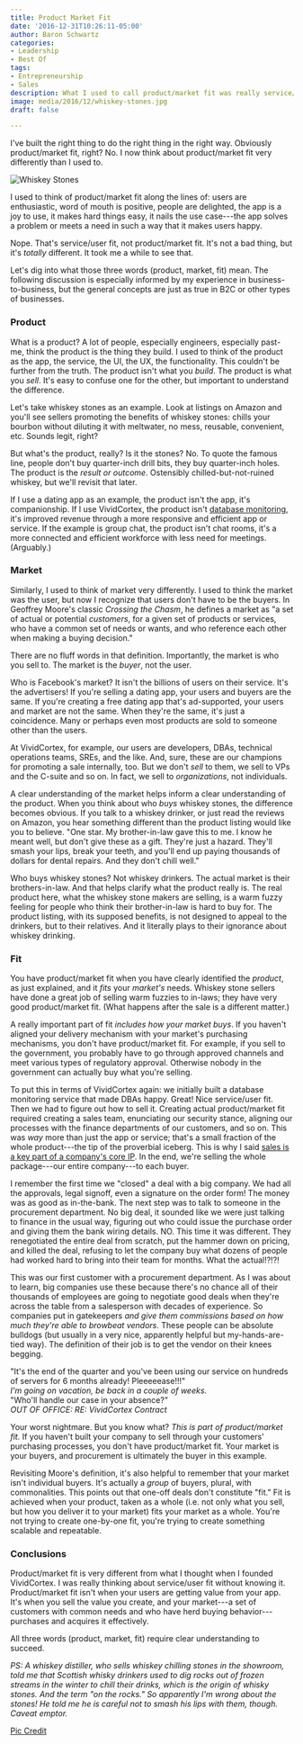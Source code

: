 ```yaml
---
title: Product Market Fit
date: '2016-12-31T10:26:11-05:00'
author: Baron Schwartz
categories:
- Leadership
- Best Of
tags:
- Entrepreneurship
- Sales
description: What I used to call product/market fit was really service/user fit.
image: media/2016/12/whiskey-stones.jpg
draft: false

---
```

I've built the right thing to do the right thing in the right way. Obviously product/market fit, right?
No.  I now think about product/market fit very differently than I used to.

![Whiskey Stones](/media/2016/12/whiskey-stones.jpg)

<!--more-->

I used to think of product/market fit along the lines of: users are enthusiastic, word of mouth is positive, people are delighted, the app is a joy to use, it makes hard things easy, it nails the use case---the app solves a problem or meets a need in such a way that it makes users happy. 

Nope. That's service/user fit, not product/market fit. It's not a bad thing, but it's _totally_ different. It took me a while to see that.

Let's dig into what those three words (product, market, fit) mean. The following discussion is especially informed by my experience in business-to-business, but the general concepts are just as true in B2C or other types of businesses.

### Product

What is a product? A lot of people, especially engineers, especially past-me, think the product is the thing they build. I used to think of the product as the app, the service, the UI, the UX, the functionality. This couldn't be further from the truth. The product isn't what you _build_. The product is what you _sell_. It's easy to confuse one for the other, but important to understand the difference.

Let's take whiskey stones as an example. Look at listings on Amazon and you'll see sellers promoting the benefits of whiskey stones: chills your bourbon without diluting it with meltwater, no mess, reusable, convenient, etc. Sounds legit, right?

But what's the product, really? Is it the stones? No. To quote the famous line, people don't buy quarter-inch drill bits, they buy quarter-inch holes. The product is the _result or outcome_. Ostensibly chilled-but-not-ruined whiskey, but we'll revisit that later. 

If I use a dating app as an example, the product isn't the app, it's companionship. If I use VividCortex, the product isn't [database monitoring](https://www.vividcortex.com/), it's improved revenue through a more responsive and efficient app or service. If the example is group chat, the product isn't chat rooms, it's a more connected and efficient workforce with less need for meetings. (Arguably.)

### Market

Similarly, I used to think of market very differently. I used to think the market was the user, but now I recognize that users don't have to be the buyers. In Geoffrey Moore's classic _Crossing the Chasm_, he defines a market as "a set of actual or potential _customers_, for a given set of products or services, who have a common set of needs or wants, and who reference each other when making a buying decision."

There are no fluff words in that definition. Importantly, the market is who you sell to. The market is the _buyer_, not the user. 

Who is Facebook's market? It isn't the billions of users on their service. It's the advertisers! If you're selling a dating app, your users and buyers are the same. If you're creating a free dating app that's ad-supported, your users and market are not the same. When they're the same, it's just a coincidence. Many or perhaps even most products are sold to someone other than the users.

At VividCortex, for example, our users are developers, DBAs, technical operations teams, SREs, and the like. And, sure, these are our champions for promoting a sale internally, too. But we don't _sell_ to them, we sell to VPs and the C-suite and so on. In fact, we sell to _organizations_, not individuals.

A clear understanding of the market helps inform a clear understanding of the product. When you think about who _buys_ whiskey stones, the difference becomes obvious. If you talk to a whiskey drinker, or just read the reviews on Amazon, you hear something different than the product listing would like you to believe. "One star. My brother-in-law gave this to me. I know he meant well, but don't give these as a gift. They're just a hazard. They'll smash your lips, break your teeth, and you'll end up paying thousands of dollars for dental repairs. And they don't chill well."

Who buys whiskey stones? Not whiskey drinkers. The actual market is their brothers-in-law. And that helps clarify what the product really is. The real product here, what the whiskey stone makers are selling, is a warm fuzzy feeling for people who think their brother-in-law is hard to buy for. The product listing, with its supposed benefits, is not designed to appeal to the drinkers, but to their relatives. And it literally plays to their ignorance about whiskey drinking.

### Fit

You have product/market fit when you have clearly identified the _product_, as just explained, and it _fits_ your _market's_ needs. Whiskey stone sellers have done a great job of selling warm fuzzies to in-laws; they have very good product/market fit. (What happens after the sale is a different matter.)

A really important part of fit _includes how your market buys_. If you haven't aligned your delivery mechanism with your market's purchasing mechanisms, you don't have product/market fit. For example, if you sell to the government, you probably have to go through approved channels and meet various types of regulatory approval. Otherwise nobody in the government can actually buy what you're selling.

To put this in terms of VividCortex again: we initially built a database monitoring service that made DBAs happy. Great! Nice service/user fit. Then we had to figure out how to sell it. Creating actual product/market fit required creating a sales team, enunciating our security stance, aligning our processes with the finance departments of our customers, and so on. This was _way_ more than just the app or service; that's a small fraction of the whole product---the tip of the proverbial iceberg. This is why I said [sales is a key part of a company's core IP](/blog/four-core-ip/). In the end, we're selling the whole package---our entire company---to each buyer.

I remember the first time we "closed" a deal with a big company. We had all the approvals, legal signoff, even a signature on the order form! The money was as good as in-the-bank. The next step was to talk to someone in the procurement department. No big deal, it sounded like we were just talking to finance in the usual way, figuring out who could issue the purchase order and giving them the bank wiring details. NO. This time it was different. They renegotiated the entire deal from scratch, put the hammer down on pricing, and killed the deal, refusing to let the company buy what dozens of people had worked hard to bring into their team for months. What the actual!?!?!

This was our first customer with a procurement department. As I was about to learn, big companies use these because there's no chance all of their thousands of employees are going to negotiate good deals when they're across the table from a salesperson with decades of experience. So companies put in gatekeepers _and give them commissions based on how much they're able to browbeat vendors_. These people can be absolute bulldogs (but usually in a very nice, apparently helpful but my-hands-are-tied way). The definition of their job is to get the vendor on their knees begging.

"It's the end of the quarter and you've been using our service on hundreds of servers for 6 months already! Pleeeeease!!!"  <br>
_I'm going on vacation, be back in a couple of weeks._  <br>
"Who'll handle our case in your absence?"  <br>
_OUT OF OFFICE: RE: VividCortex Contract_ <br>

Your worst nightmare. But you know what? _This is part of product/market fit._ If you haven't built your company to sell through your customers' purchasing processes, you don't have product/market fit. Your market is your buyers, and procurement is ultimately the buyer in this example.

Revisiting Moore's definition, it's also helpful to remember that your market isn't individual buyers. It's actually a _group_ of buyers, plural, with commonalities. This points out that one-off deals don't constitute "fit." Fit is achieved when your product, taken as a whole (i.e. not only what you sell, but how you deliver it to your market) fits your market as a whole. You're not trying to create one-by-one fit, you're trying to create something scalable and repeatable.

### Conclusions

Product/market fit is very different from what I thought when I founded VividCortex. I was really thinking about service/user fit without knowing it. Product/market fit isn't when your users are getting value from your app. It's when you sell the value you create, and your market---a set of customers with common needs and who have herd buying behavior---purchases and acquires it effectively.

All three words (product, market, fit) require clear understanding to succeed.

*PS: A whiskey distiller, who sells whiskey chilling stones in the showroom,
told me that Scottish whisky drinkers used to dig rocks out of frozen streams in
the winter to chill their drinks, which is the origin of whisky stones. And the
term "on the rocks." So apparently I'm wrong about the stones! He told me he is
careful not to smash his lips with them, though. Caveat emptor.*

[Pic Credit](https://www.flickr.com/photos/srslyguys/5817645686)
